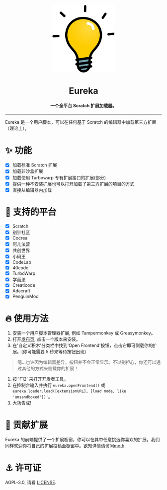 <div align="center">

<img alt="logo" src="./assets/eureka.svg" width="200px">

# Eureka
#### 一个全平台 Scratch 扩展加载器。

</div>

---

Eureka 是一个用户脚本，可以在任何基于 Scratch 的编辑器中加载第三方扩展（理论上）。
# ✨ 功能
- [x] 加载标准 Scratch 扩展
- [x] 加载非沙盒扩展
- [x] 加载使用 Turbowarp 专有扩展接口的扩展(部分)
- [x] 提供一种不安装扩展也可以打开加载了第三方扩展的项目的方式
- [x] 直接从编辑器内加载

# 🌈 支持的平台
- [x] Scratch
- [x] 别针社区
- [x] Cocrea
- [x] 阿儿法营
- [x] 共创世界
- [x] 小码王
- [x] CodeLab
- [x] 40code
- [x] TurboWarp
- [x] 学而思
- [x] Creaticode
- [x] Adacraft
- [x] PenguinMod

# 🔥 使用方法
1. 安装一个用户脚本管理器扩展, 例如 Tampermonkey 或 Greasymonkey。
2. 打开[发布页](https://github.com/EurekaScratch/eureka-loader/releases), 点击一个版本来安装。
3. 在'自定义积木'分类栏中找到'Open Frontend'按钮，点击它即可侧载你的扩展。(你可能需要 5 秒来等待按钮出现)

> 嗯...也许因为编辑器差异，按钮并不会正常显示。不过别担心，你还可以通过其他的方式来侧载你的扩展！

1. 按 'F12' 来打开开发者工具。
2. 在控制台输入并执行 ``eureka.openFrontend()`` 或 ``eureka.loader.load([extensionURL], [load mode, like 'unsandboxed'])'``。
3. 大功告成!

# 🥰 贡献扩展
Eureka 的前端提供了一个扩展橱窗，你可以在其中任意挑选你喜欢的扩展。我们同样欢迎你将自己的扩展投稿至橱窗中。欲知详情请访问[moth](https://github.com/EurekaScratch/moth)

# ⚓ 许可证
AGPL-3.0, 请看 [LICENSE](./LICENSE).
